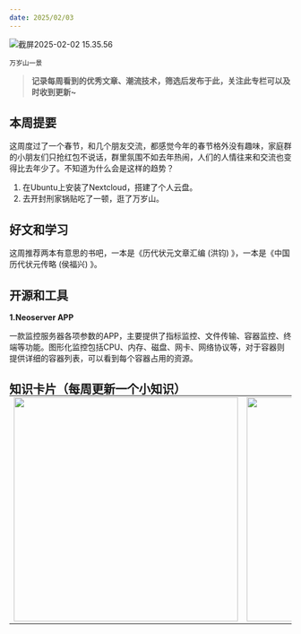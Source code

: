 ```yaml
---
date: 2025/02/03
---
```


![截屏2025-02-02 15.35.56](https://weekly-liulei.oss-cn-beijing.aliyuncs.com/images/20250202154607094.png)

<small>万岁山一景</small>  

>**记录每周看到的优秀文章、潮流技术，筛选后发布于此，关注此专栏可以及时收到更新~**  

## 本周提要

这周度过了一个春节，和几个朋友交流，都感觉今年的春节格外没有趣味，家庭群的小朋友们只抢红包不说话，群里氛围不如去年热闹，人们的人情往来和交流也变得比去年少了。不知道为什么会是这样的趋势？

1. 在Ubuntu上安装了Nextcloud，搭建了个人云盘。
2. 去开封刑家锅贴吃了一顿，逛了万岁山。

## 好文和学习

这周推荐两本有意思的书吧，一本是《历代状元文章汇编 (洪钧) 》，一本是《中国历代状元传略 (侯福兴) 》。



## 开源和工具

**1.Neoserver APP**

一款监控服务器各项参数的APP，主要提供了指标监控、文件传输、容器监控、终端等功能。图形化监控包括CPU、内存、磁盘、网卡、网络协议等，对于容器则提供详细的容器列表，可以看到每个容器占用的资源。




## 知识卡片（每周更新一个小知识）

<table style="margin-top:-20px; border: 0;" >
    <tr>
        <td>
          <img src="https://weekly-liulei.oss-cn-beijing.aliyuncs.com/images/20250202153920629.jpeg" width="400"/>
        </td>
        <td>
			<img src="https://weekly-liulei.oss-cn-beijing.aliyuncs.com/images/20250202155937262.jpeg" width="400"/>
        </td>
        <td>
            <img src="https://weekly-liulei.oss-cn-beijing.aliyuncs.com/images/20250202155834241.jpeg" width="400"/>
        </td>
    </tr>
</table>

